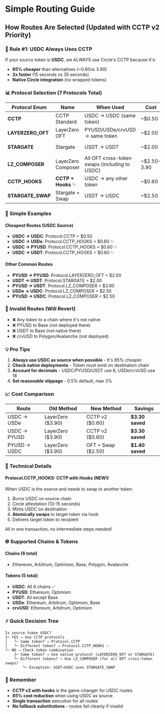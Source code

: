 # Simple Routing Guide

## How Routes Are Selected (Updated with CCTP v2 Priority)

### 🎯 Rule #1: USDC Always Uses CCTP
If your source token is **USDC**, we ALWAYS use Circle's CCTP because it's:
- **85% cheaper** than alternatives (~$0.60 vs ~$3.90)
- **2x faster** (15 seconds vs 35 seconds)
- **Native Circle integration** (no wrapped tokens)

### 📊 Protocol Selection (7 Protocols Total)

| Protocol Enum | Name | When Used | Cost | Speed |
|---------------|------|-----------|------|-------|
| **CCTP** | CCTP Standard | USDC → USDC (same token) | ~$0.50 | 15 sec |
| **LAYERZERO_OFT** | LayerZero OFT | PYUSD/USDe/crvUSD → same token | ~$2.00 | 25 sec |
| **STARGATE** | Stargate | USDT → USDT | ~$2.00 | 30 sec |
| **LZ_COMPOSER** | LayerZero Composer | All OFT cross-token swaps (including to USDC) | ~$2.50-3.90 | 30-35 sec |
| **CCTP_HOOKS** | **CCTP + Hooks** ✨ | USDC → any other token | ~$0.60 | 15 sec |
| **STARGATE_SWAP** | Stargate + Swap | USDT → USDC | ~$2.50 | 35 sec |

### 🔄 Simple Examples

#### Cheapest Routes (USDC Source)
- **USDC → USDC**: Protocol.CCTP = $0.50
- **USDC → USDe**: Protocol.CCTP_HOOKS = $0.60 ✨
- **USDC → PYUSD**: Protocol.CCTP_HOOKS = $0.60 ✨
- **USDC → USDT**: Protocol.CCTP_HOOKS = $0.60 ✨

#### Other Common Routes
- **PYUSD → PYUSD**: Protocol.LAYERZERO_OFT = $2.00
- **USDT → USDT**: Protocol.STARGATE = $2.00
- **PYUSD → USDT**: Protocol.LZ_COMPOSER = $3.90
- **USDe → USDC**: Protocol.LZ_COMPOSER = $2.50
- **PYUSD → USDC**: Protocol.LZ_COMPOSER = $2.50

### 🚫 Invalid Routes (Will Revert)
- ❌ Any token to a chain where it's not native
- ❌ PYUSD to Base (not deployed there)
- ❌ USDT to Base (not native there)
- ❌ crvUSD to Polygon/Avalanche (not deployed)

### 💡 Pro Tips

1. **Always use USDC as source when possible** - It's 85% cheaper
2. **Check native deployments** - Token must exist on destination chain
3. **Account for decimals** - USDC/PYUSD/USDT use 6, USDe/crvUSD use 18
4. **Set reasonable slippage** - 0.5% default, max 3%

### 📈 Cost Comparison

| Route | Old Method | New Method | Savings |
|-------|------------|------------|---------|
| USDC → USDe | LayerZero ($3.90) | CCTP v2 ($0.60) | **$3.30 saved** |
| USDC → PYUSD | LayerZero ($3.90) | CCTP v2 ($0.60) | **$3.30 saved** |
| PYUSD → USDC | LayerZero ($3.90) | OFT + Swap ($2.50) | **$1.40 saved** |

### 🔧 Technical Details

#### Protocol.CCTP_HOOKS: CCTP with Hooks (NEW!)
When USDC is the source and needs to swap to another token:
1. Burns USDC on source chain
2. Circle attestation (13-15 seconds)
3. Mints USDC on destination
4. **Atomically swaps** to target token via hook
5. Delivers target token to recipient

All in one transaction, no intermediate steps needed!

### 🌐 Supported Chains & Tokens

#### Chains (6 total)
- Ethereum, Arbitrum, Optimism, Base, Polygon, Avalanche

#### Tokens (5 total)
- **USDC**: All 6 chains ✅
- **PYUSD**: Ethereum, Optimism
- **USDT**: All except Base
- **USDe**: Ethereum, Arbitrum, Optimism, Base
- **crvUSD**: Ethereum, Arbitrum, Optimism

### ⚡ Quick Decision Tree

```
Is source token USDC?
├─ YES → Use CCTP protocols
│   └─ Same token? → Protocol.CCTP
│   └─ Different token? → Protocol.CCTP_HOOKS ✨
└─ NO → Check token combination
    ├─ Same token? → Use native protocol (LAYERZERO_OFT or STARGATE)
    └─ Different tokens? → Use LZ_COMPOSER (for all OFT cross-token swaps)
        └─ Exception: USDT→USDC uses STARGATE_SWAP
```

### 📝 Remember
- **CCTP v2 with hooks** is the game-changer for USDC routes
- **85% cost reduction** when using USDC as source
- **Single transaction** execution for all routes
- **No fallback substitutions** - routes fail cleanly if invalid